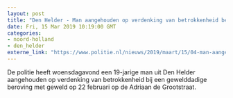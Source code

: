 ```yaml
---
layout: post
title: "Den Helder - Man aangehouden op verdenking van betrokkenheid beroving met geweld"
date: Fri, 15 Mar 2019 10:19:00 GMT
categories: 
- noord-holland 
- den_helder 
externe_link: "https://www.politie.nl/nieuws/2019/maart/15/04-man-aangehouden-op-verdenking-van-betrokkenheid-beroving-met-geweld.html"
---
```


De politie heeft woensdagavond een 19-jarige man uit Den Helder aangehouden op verdenking van betrokkenheid bij een gewelddadige beroving met geweld op 22 februari op de Adriaan de Grootstraat.

